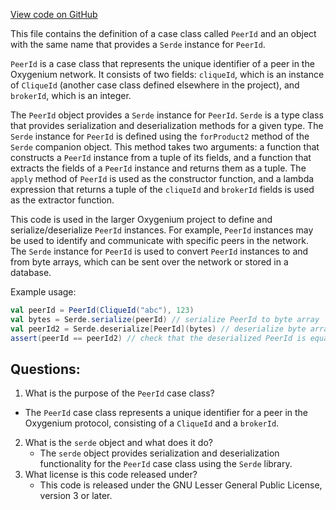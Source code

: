[View code on GitHub](https://github.com/oxygenium/oxygenium/protocol/src/main/scala/org/oxygenium/protocol/model/PeerId.scala)

This file contains the definition of a case class called `PeerId` and an object with the same name that provides a `Serde` instance for `PeerId`. 

`PeerId` is a case class that represents the unique identifier of a peer in the Oxygenium network. It consists of two fields: `cliqueId`, which is an instance of `CliqueId` (another case class defined elsewhere in the project), and `brokerId`, which is an integer. 

The `PeerId` object provides a `Serde` instance for `PeerId`. `Serde` is a type class that provides serialization and deserialization methods for a given type. The `Serde` instance for `PeerId` is defined using the `forProduct2` method of the `Serde` companion object. This method takes two arguments: a function that constructs a `PeerId` instance from a tuple of its fields, and a function that extracts the fields of a `PeerId` instance and returns them as a tuple. The `apply` method of `PeerId` is used as the constructor function, and a lambda expression that returns a tuple of the `cliqueId` and `brokerId` fields is used as the extractor function. 

This code is used in the larger Oxygenium project to define and serialize/deserialize `PeerId` instances. For example, `PeerId` instances may be used to identify and communicate with specific peers in the network. The `Serde` instance for `PeerId` is used to convert `PeerId` instances to and from byte arrays, which can be sent over the network or stored in a database. 

Example usage:

```scala
val peerId = PeerId(CliqueId("abc"), 123)
val bytes = Serde.serialize(peerId) // serialize PeerId to byte array
val peerId2 = Serde.deserialize[PeerId](bytes) // deserialize byte array to PeerId
assert(peerId == peerId2) // check that the deserialized PeerId is equal to the original
```
## Questions: 
 1. What is the purpose of the `PeerId` case class?
   - The `PeerId` case class represents a unique identifier for a peer in the Oxygenium protocol, consisting of a `CliqueId` and a `brokerId`.
2. What is the `serde` object and what does it do?
   - The `serde` object provides serialization and deserialization functionality for the `PeerId` case class using the `Serde` library.
3. What license is this code released under?
   - This code is released under the GNU Lesser General Public License, version 3 or later.